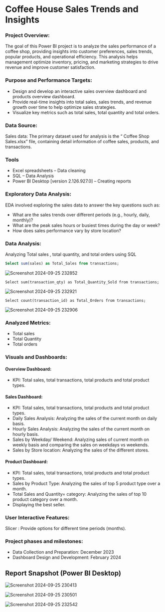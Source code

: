 # Coffee House Sales Trends and Insights
### Project Overview:
The goal of this Power BI project is to analyze the sales performance of a coffee shop, providing insights into customer preferences, sales trends, popular products, and operational efficiency. This analysis helps management optimize inventory, pricing, and marketing strategies to drive revenue and improve customer satisfaction.
### Purpose and Performance Targets:
- Design and develop an interactive sales overview dashboard and products overview dashboard.
- Provide real-time insights into total sales, sales trends, and revenue growth over time to help optimize sales strategies.
- Visualize key metrics such as total sales, total quantity and total orders.
### Data Source:
Sales data: The primary dataset used for analysis is the “ Coffee Shop Sales.xlsx” file, containing detail information of coffee sales, products, and transactions.
### Tools
- Excel spreadsheets – Data cleaning
- SQL – Data Analysis
- Power BI Desktop [version 2.126.927.0] – Creating reports
### Exploratory Data Analysis:
EDA involved exploring the sales data to answer the key questions such as:
- What are the sales trends over different periods (e.g., hourly, daily, monthly)?
- What are the peak sales hours or busiest times during the day or week?
- How does sales performance vary by store location?
### Data Analysis:
Analyzing Total sales , total quantity, and total orders using SQL
```sql
Select sum(sales) as Total_Sales from transactions;
```
![Screenshot 2024-09-25 232852](https://github.com/user-attachments/assets/b51d42d7-99a4-4452-acf9-6039110df2d3)

```
Select sum(transaction_qty) as Total_Quantity_Sold from transactions;
```
![Screenshot 2024-09-25 232921](https://github.com/user-attachments/assets/1835015d-3066-474c-91aa-df63297d75e3)

```
Select count(transaction_id) as Total_Orders from transactions;
```

![Screenshot 2024-09-25 232906](https://github.com/user-attachments/assets/1d4db0dc-f183-4414-a756-b46d3d6635a8)

### Analyzed Metrics:
- Total sales
- Total Quantity
- Total orders
### Visuals and Dashboards:
#### Overview Dashboard:
- KPI: Total sales, total transactions, total products and total product types.
#### Sales Dashboard:
- KPI: Total sales, total transactions, total products and total product types.
- Daily Sales Analysis: Analyzing the sales of the current month on daily basis.
- Hourly Sales Analysis: Analyzing the sales of the current month on hourly basis.
- Sales by Weekday/ Weekend: Analyzing sales of current month on weekly basis and comparing the sales on weekdays vs weekends.
- Sales by Store location: Analyzing the sales of the different stores.
#### Product Dashboard:
- KPI: Total sales, total transactions, total products and total product types.
- Sales by Product Type: Analyzing the sales of top 5 product type over a month.
- Total Sales and Quantity= category: Analyzing the sales of top 10 product category over a month.
- Displaying the best seller.
### User Interactive Features:
Slicer : Provide options for different time periods (months).
### Project phases and milestones:
- Data Collection and Preparation: December 2023
- Dashboard Design and Development: February 2024
## Report Snapshot (Power BI Desktop)


![Screenshot 2024-09-25 230413](https://github.com/user-attachments/assets/014bc45e-4aba-40f1-9fd1-eb93cb142e1c)



![Screenshot 2024-09-25 230501](https://github.com/user-attachments/assets/0feca734-ff57-42b3-b7d1-f270a666e64c)



![Screenshot 2024-09-25 232542](https://github.com/user-attachments/assets/92586947-9823-4d60-9c74-53197643c87c)

